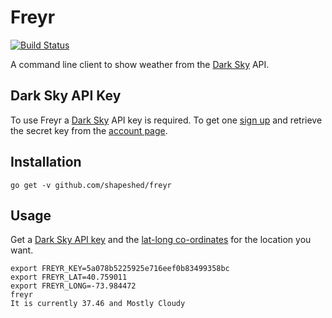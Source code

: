 # Freyr

[![Build Status](https://travis-ci.org/shapeshed/freyr.svg?branch=master)](https://travis-ci.org/shapeshed/freyr)

A command line client to show weather from the [Dark Sky][1] API.

## Dark Sky API Key

To use Freyr a [Dark Sky][1] API key is required. To get one [sign up][2] and
retrieve the secret key from the [account page][3].

## Installation

    go get -v github.com/shapeshed/freyr

## Usage

Get a [Dark Sky API key][1] and the [lat-long co-ordinates][4] for the
location you want.

    export FREYR_KEY=5a078b5225925e716eef0b83499358bc 
    export FREYR_LAT=40.759011
    export FREYR_LONG=-73.984472
    freyr
    It is currently 37.46 and Mostly Cloudy

[1]: https://darksky.net/
[2]: https://darksky.net/dev/register
[3]: https://darksky.net/dev/account
[4]: http://dbsgeo.com/latlon/
